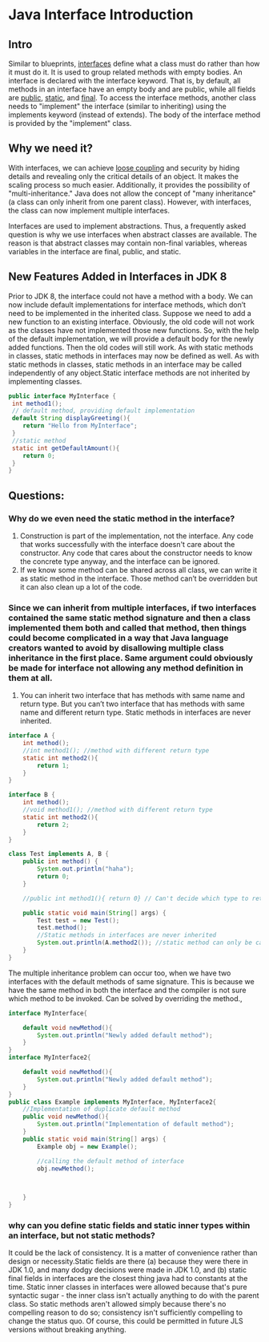 # Java Interface Introduction

## Intro

Similar to blueprints, [interfaces](https://www.w3schools.com/java/java_interface.asp) define what a class must do rather than how it must do it. It is used to group related methods with empty bodies. An interface is declared with the interface keyword. That is, by default, all methods in an interface have an empty body and are public, while all fields are [public](https://www.geeksforgeeks.org/access-modifiers-java/), [static](https://www.geeksforgeeks.org/static-keyword-java/?ref=gcse), and [final](https://www.geeksforgeeks.org/final-keyword-in-java/?ref=gcse). To access the interface methods, another class needs to "implement" the interface (similar to inheriting) using the implements keyword (instead of extends). The body of the interface method is provided by the "implement" class.

## Why we need it?

With interfaces, we can achieve [loose coupling](https://www.geeksforgeeks.org/coupling-in-java/?ref=gcse) and security by hiding details and revealing only the critical details of an object. It makes the scaling process so much easier. Additionally, it provides the possibility of "multi-inheritance." Java does not allow the concept of "many inheritance" (a class can only inherit from one parent class). However, with interfaces, the class can now implement multiple interfaces. 
 
Interfaces are used to implement abstractions. Thus, a frequently asked question is why we use interfaces when abstract classes are available. The reason is that abstract classes may contain non-final variables, whereas variables in the interface are final, public, and static.

## New Features Added in Interfaces in JDK 8

Prior to JDK 8, the interface could not have a method with a body. We can now include default implementations for interface methods, which don’t need to be implemented in the inherited class. Suppose we need to add a new function to an existing interface. Obviously, the old code will not work as the classes have not implemented those new functions. So, with the help of the default implementation, we will provide a default body for the newly added functions. Then the old codes will still work.
As with static methods in classes, static methods in interfaces may now be defined as well. As with static methods in classes, static methods in an interface may be called independently of any object.Static interface methods are not inherited by implementing classes.









```Java
public interface MyInterface {
 int method1();
 // default method, providing default implementation
 default String displayGreeting(){
    return "Hello from MyInterface";
 }
 //static method
 static int getDefaultAmount(){
    return 0;
 }
}
```

## Questions:

### Why do we even need the static method in the interface?
1.	Construction is part of the implementation, not the interface. Any code that works successfully with the interface doesn't care about the constructor. Any code that cares about the constructor needs to know the concrete type anyway, and the interface can be ignored.
2.	If we know some method can be shared across all class, we can write it as static method in the interface. Those method can’t be overridden but it can also clean up a lot of the code.




### Since we can inherit from multiple interfaces, if two interfaces contained the same static method signature and then a class implemented them both and called that method, then things could become complicated in a way that Java language creators wanted to avoid by disallowing multiple class inheritance in the first place. Same argument could obviously be made for interface not allowing any method definition in them at all. 


1.	You can inherit two interface that has methods with same name and return type. But you can’t two interface that has methods with same name and different return type.
Static methods in interfaces are never inherited.

```Java
interface A {
    int method();
    //int method1(); //method with different return type
    static int method2(){
        return 1;
    }
}

interface B {
    int method();
    //void method1(); //method with different return type
    static int method2(){
        return 2;
    }
}

class Test implements A, B {
    public int method() {
        System.out.println("haha");
        return 0;
    }

    //public int method1(){ return 0} // Can't decide which type to return

    public static void main(String[] args) {
        Test test = new Test();
        test.method();
        //Static methods in interfaces are never inherited
        System.out.println(A.method2()); //static method can only be called through interface name
    }
}
```

The multiple inheritance problem can occur too, when we have two interfaces with the default methods of same signature. This is because we have the same method in both the interface and the compiler is not sure which method to be invoked. Can be solved by overriding the method.,

```Java
interface MyInterface{

    default void newMethod(){
        System.out.println("Newly added default method");
    }
}
interface MyInterface2{

    default void newMethod(){
        System.out.println("Newly added default method");
    }
}
public class Example implements MyInterface, MyInterface2{
    //Implementation of duplicate default method
    public void newMethod(){
        System.out.println("Implementation of default method");
    }
    public static void main(String[] args) {
        Example obj = new Example();

        //calling the default method of interface
        obj.newMethod();
   


    }
}

```
### why can you define static fields and static inner types within an interface, but not static methods?

It could be the lack of consistency. It is a matter of convenience rather than design or necessity.Static fields are there (a) because they were there in JDK 1.0, and many dodgy decisions were made in JDK 1.0, and (b) static final fields in interfaces are the closest thing java had to constants at the time.
Static inner classes in interfaces were allowed because that's pure syntactic sugar - the inner class isn't actually anything to do with the parent class.
So static methods aren't allowed simply because there's no compelling reason to do so; consistency isn't sufficiently compelling to change the status quo.
Of course, this could be permitted in future JLS versions without breaking anything.
